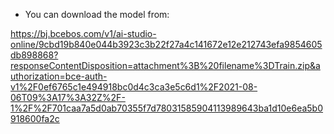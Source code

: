  - You can download the model from:

https://bj.bcebos.com/v1/ai-studio-online/9cbd19b840e044b3923c3b22f27a4c141672e12e212743efa9854605db898868?responseContentDisposition=attachment%3B%20filename%3DTrain.zip&authorization=bce-auth-v1%2F0ef6765c1e494918bc0d4c3ca3e5c6d1%2F2021-08-06T09%3A17%3A32Z%2F-1%2F%2F701caa7a5d0ab70355f7d78031585904113989643ba1d10e6ea5b0918600fa2c
